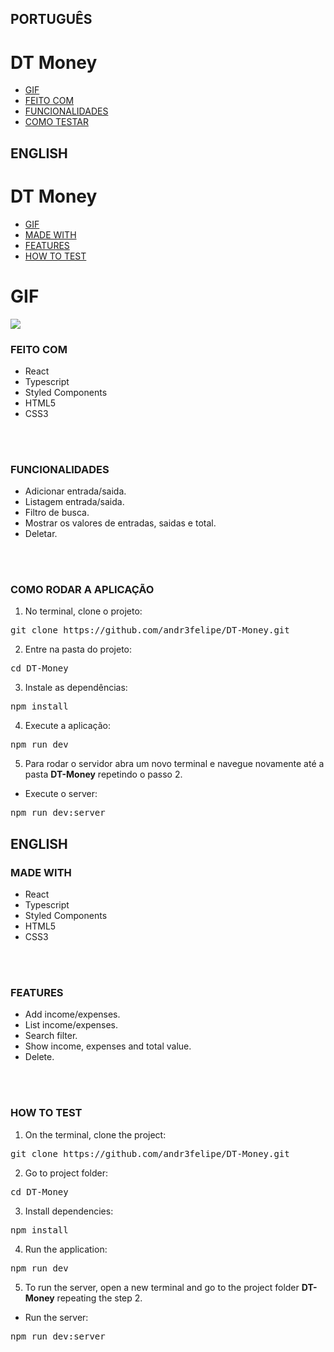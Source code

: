 ## PORTUGUÊS
# DT Money
* [GIF](#GIF)
* [FEITO COM](#FEITO-COM)
* [FUNCIONALIDADES](#FUNCIONALIDADES)
* [COMO TESTAR](#COMO-TESTAR)

## ENGLISH
# DT Money
* [GIF](#GIF)
* [MADE WITH](#MADE-WITH)
* [FEATURES](#FEATURES)
* [HOW TO TEST](#HOW-TO-TEST)


# GIF
<img src="src/assets/gif/CoffeGIF.gif"/>


### FEITO COM
<ul>
<li>React</li>
<li>Typescript</li>
<li>Styled Components</li>
<li>HTML5</li>
<li>CSS3</li>
</ul>
<br>
<br>


### FUNCIONALIDADES
<ul>
<li>Adicionar entrada/saida.</li>
<li>Listagem entrada/saida.</li>
<li>Filtro de busca.</li>
<li>Mostrar os valores de entradas, saidas e total.</li>
<li>Deletar.</li>
</ul>
<br>
<br>

### COMO RODAR A APLICAÇÃO
1. No terminal, clone o projeto:
<pre>
git clone https://github.com/andr3felipe/DT-Money.git
</pre>
2. Entre na pasta do projeto:
<pre>
cd DT-Money
</pre>
3. Instale as dependências:
<pre>
npm install
</pre>
4. Execute a aplicação:
<pre>
npm run dev
</pre>
5. Para rodar o servidor abra um novo terminal e navegue novamente até a pasta <strong>DT-Money</strong> repetindo o passo 2.
- <p>Execute o server:</p>
<pre>
npm run dev:server
</pre>

## ENGLISH

### MADE WITH
<ul>
<li>React</li>
<li>Typescript</li>
<li>Styled Components</li>
<li>HTML5</li>
<li>CSS3</li>
</ul>
<br>
<br>

### FEATURES
<ul>
<li>Add income/expenses.</li>
<li>List income/expenses.</li>
<li>Search filter.</li>
<li>Show income, expenses and total value.</li>
<li>Delete.</li>
</ul>
<br>
<br>

### HOW TO TEST
1. On the terminal, clone the project:
<pre>
git clone https://github.com/andr3felipe/DT-Money.git
</pre>
2. Go to project folder:
<pre>
cd DT-Money
</pre>
3. Install dependencies:
<pre>
npm install
</pre>
4. Run the application:
<pre>
npm run dev
</pre>
5. To run the server, open a new terminal and go to the project folder <strong>DT-Money</strong> repeating the step 2.
- <p>Run the server:</p>
<pre>
npm run dev:server
</pre>

